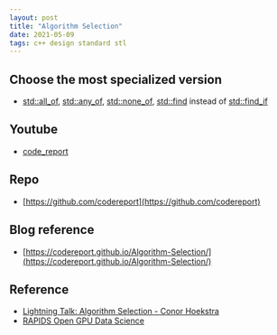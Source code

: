 ```yaml
---
layout: post
title: "Algorithm Selection"
date: 2021-05-09
tags: c++ design standard stl
---
```


## Choose the most specialized version
* [std::all_of](https://en.cppreference.com/w/cpp/algorithm/all_any_none_of), 
[std::any_of](https://en.cppreference.com/w/cpp/algorithm/all_any_none_of),
[std::none_of](https://en.cppreference.com/w/cpp/algorithm/all_any_none_of), 
[std::find](https://en.cppreference.com/w/cpp/algorithm/find) instead of 
[std::find_if](https://en.cppreference.com/w/cpp/algorithm/find)

## Youtube
* [code_report](https://www.youtube.com/channel/UC1kBxkk2bcG78YBX7LMl9pQ)

## Repo
* [https://github.com/codereport](https://github.com/codereport)

## Blog reference
* [https://codereport.github.io/Algorithm-Selection/](https://codereport.github.io/Algorithm-Selection/)

## Reference
* [Lightning Talk: Algorithm Selection - Conor Hoekstra](https://www.youtube.com/watch?v=nV4uXgyDCqc)
* [RAPIDS Open GPU Data Science](https://rapids.ai/)
